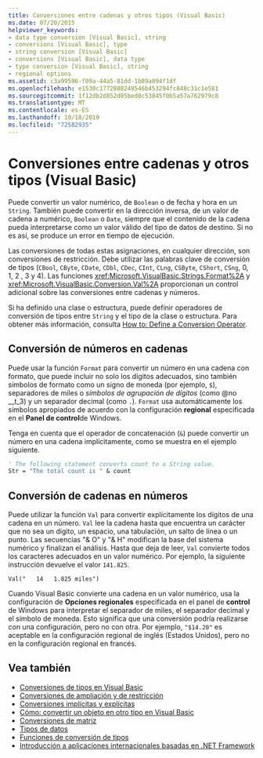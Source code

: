 ```yaml
---
title: Conversiones entre cadenas y otros tipos (Visual Basic)
ms.date: 07/20/2015
helpviewer_keywords:
- data type conversion [Visual Basic], string
- conversions [Visual Basic], type
- string conversion [Visual Basic]
- conversions [Visual Basic], data type
- type conversion [Visual Basic], string
- regional options
ms.assetid: c3a99596-f09a-44a5-81dd-1b89a094f1df
ms.openlocfilehash: e1530c1772808249546b453294fc848c31c1e581
ms.sourcegitcommit: 1f12db2d852d05bed8c53845f0b5a57a762979c8
ms.translationtype: MT
ms.contentlocale: es-ES
ms.lasthandoff: 10/18/2019
ms.locfileid: "72582935"
---
```

# <a name="conversions-between-strings-and-other-types-visual-basic"></a>Conversiones entre cadenas y otros tipos (Visual Basic)
Puede convertir un valor numérico, de `Boolean` o de fecha y hora en un `String`. También puede convertir en la dirección inversa, de un valor de cadena a numérico, `Boolean` o `Date`, siempre que el contenido de la cadena pueda interpretarse como un valor válido del tipo de datos de destino. Si no es así, se produce un error en tiempo de ejecución.  
  
 Las conversiones de todas estas asignaciones, en cualquier dirección, son conversiones de restricción. Debe utilizar las palabras clave de conversión de tipos (`CBool`, `CByte`, `CDate`, `CDbl`, `CDec`, `CInt`, `CLng`, `CSByte`, `CShort`, `CSng`, 0, 1, 2 , 3 y 4). Las funciones <xref:Microsoft.VisualBasic.Strings.Format%2A> y <xref:Microsoft.VisualBasic.Conversion.Val%2A> proporcionan un control adicional sobre las conversiones entre cadenas y números.  
  
 Si ha definido una clase o estructura, puede definir operadores de conversión de tipos entre `String` y el tipo de la clase o estructura. Para obtener más información, consulta [How to: Define a Conversion Operator](../../../../visual-basic/programming-guide/language-features/procedures/how-to-define-a-conversion-operator.md).  
  
## <a name="conversion-of-numbers-to-strings"></a>Conversión de números en cadenas  
 Puede usar la función `Format` para convertir un número en una cadena con formato, que puede incluir no solo los dígitos adecuados, sino también símbolos de formato como un signo de moneda (por ejemplo, `$`), separadores de miles o *símbolos de agrupación de dígitos* (como @no __t_3) y un separador decimal (como `.`). `Format` usa automáticamente los símbolos apropiados de acuerdo con la configuración **regional** especificada en el **Panel de control**de Windows.  
  
 Tenga en cuenta que el operador de concatenación (`&`) puede convertir un número en una cadena implícitamente, como se muestra en el ejemplo siguiente.  
  
```vb  
' The following statement converts count to a String value.  
Str = "The total count is " & count  
```  
  
## <a name="conversion-of-strings-to-numbers"></a>Conversión de cadenas en números  
 Puede utilizar la función `Val` para convertir explícitamente los dígitos de una cadena en un número. `Val` lee la cadena hasta que encuentra un carácter que no sea un dígito, un espacio, una tabulación, un salto de línea o un punto. Las secuencias "& O" y "& H" modifican la base del sistema numérico y finalizan el análisis. Hasta que deja de leer, `Val` convierte todos los caracteres adecuados en un valor numérico. Por ejemplo, la siguiente instrucción devuelve el valor `141.825`.  
  
 `Val("   14   1.825 miles")`  
  
 Cuando Visual Basic convierte una cadena en un valor numérico, usa la configuración de **Opciones regionales** especificada en el panel de **control** de Windows para interpretar el separador de miles, el separador decimal y el símbolo de moneda. Esto significa que una conversión podría realizarse con una configuración, pero no con otra. Por ejemplo, `"$14.20"` es aceptable en la configuración regional de inglés (Estados Unidos), pero no en la configuración regional en francés.  
  
## <a name="see-also"></a>Vea también

- [Conversiones de tipos en Visual Basic](../../../../visual-basic/programming-guide/language-features/data-types/type-conversions.md)
- [Conversiones de ampliación y de restricción](../../../../visual-basic/programming-guide/language-features/data-types/widening-and-narrowing-conversions.md)
- [Conversiones implícitas y explícitas](../../../../visual-basic/programming-guide/language-features/data-types/implicit-and-explicit-conversions.md)
- [Cómo: convertir un objeto en otro tipo en Visual Basic](../../../../visual-basic/programming-guide/language-features/data-types/how-to-convert-an-object-to-another-type.md)
- [Conversiones de matriz](../../../../visual-basic/programming-guide/language-features/data-types/array-conversions.md)
- [Tipos de datos](../../../../visual-basic/language-reference/data-types/index.md)
- [Funciones de conversión de tipos](../../../../visual-basic/language-reference/functions/type-conversion-functions.md)
- [Introducción a aplicaciones internacionales basadas en .NET Framework](/visualstudio/ide/introduction-to-international-applications-based-on-the-dotnet-framework)

